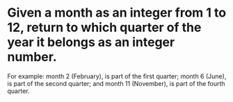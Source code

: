 # Given a month as an integer from 1 to 12, return to which quarter of the year it belongs as an integer number.
For example: month 2 (February), is part of the first quarter; month 6 (June), is part of the second quarter; and month 11 (November), is part of the fourth quarter.